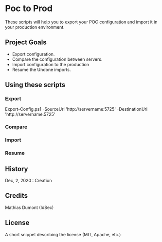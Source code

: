 # Poc to Prod

These scripts will help you to export your POC configuration and import it in your production environment.

## Project Goals

* Export configuration.
* Compare the configuration between servers.
* Import configuration to the production
* Resume the Undone imports.


## Using these scripts
### Export
Export-Config.ps1 -SourceUri 'http://servername:5725' -DestinationUri 'http://servername:5725'

### Compare


### Import


### Resume



## History

Dec, 2, 2020 : Creation

## Credits

Mathias Dumont (IdSec)

## License

A short snippet describing the license (MIT, Apache, etc.)
